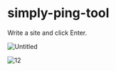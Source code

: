 # simply-ping-tool

Write a site and click Enter.

![Untitled](https://user-images.githubusercontent.com/62066592/231562740-619bc8a3-fc2a-43d7-9a86-984b5d04290c.png)

![12](https://user-images.githubusercontent.com/62066592/231562750-c971e3e3-8c56-4e75-98c6-c760c3ad952a.png)
